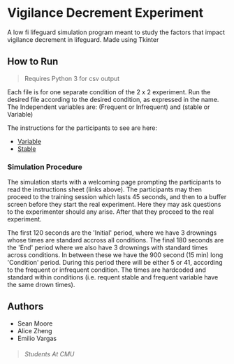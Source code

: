 # Vigilance Decrement Experiment

A low fi lifeguard simulation program meant to study the factors that impact vigilance decrement in lifeguard.
Made using Tkinter

## How to Run 
> Requires Python 3 for csv output

Each file is for one separate condition of the 2 x 2 experiment. Run the desired file according to the desired condition, as expressed in the name.
The Independent variables are: (Frequent or Infrequent) and (stable or Variable)

The instructions for the participants to see are here: 
+ [Variable](https://docs.google.com/document/d/1W4ZTmdlg0dC8MWpmr9Q8HDa3zBrenej8vK6-8E4bhvg/edit?usp=sharing)
+ [Stable](https://docs.google.com/document/d/17DiAOVSAUVhJaKQt-XEq12lQ5Q7yVUWLNWCUbkQkZ1M/edit?usp=sharing)

### Simulation Procedure
The simulation starts with a welcoming page prompting the participants to read the instructions sheet (links above). The participants may then proceed to the training session which lasts 45 seconds, and then to a buffer screen before they start the real experiment. Here they may ask questions to the experimenter should any arise. After that they proceed to the real experiment.

The first 120 seconds are the 'Initial' period, where we have 3 drownings whose times are standard accross all conditions. The final 180 seconds are the 'End' period where we also have 3 drownings with standard times across conditions. In between these we have the 900 second (15 min) long 'Condition' period. During this period there will be either 5 or 41, according to the frequent or infrequent condition. The times are hardcoded and standard within conditions (i.e. requent stable and frequent variable have the same drown times).


## Authors

+ Sean Moore
+ Alice Zheng
+ Emilio Vargas

> ###### Students At CMU
